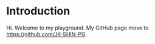 # Introduction

Hi. Welcome to my playground. My GitHub page move to https://github.com/JK-SHIN-PG. 
